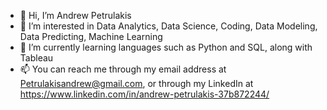 - 👋 Hi, I’m Andrew Petrulakis
- 👀 I’m interested in Data Analytics, Data Science, Coding, Data Modeling, Data Predicting, Machine Learning
- 🌱 I’m currently learning languages such as Python and SQL, along with Tableau
- 📫 You can reach me through my email address at Petrulakisandrew@gmail.com, or through my LinkedIn at https://www.linkedin.com/in/andrew-petrulakis-37b872244/

